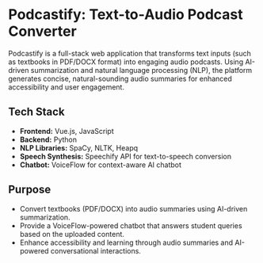 # Podcastify: Text-to-Audio Podcast Converter

Podcastify is a full-stack web application that transforms text inputs (such as textbooks in PDF/DOCX format) into engaging audio podcasts. Using AI-driven summarization and natural language processing (NLP), the platform generates concise, natural-sounding audio summaries for enhanced accessibility and user engagement.

## Tech Stack

- **Frontend:** Vue.js, JavaScript
- **Backend:** Python 
- **NLP Libraries:** SpaCy, NLTK, Heapq
- **Speech Synthesis:** Speechify API for text-to-speech conversion
- **Chatbot:** VoiceFlow for context-aware AI chatbot

## Purpose

- Convert textbooks (PDF/DOCX) into audio summaries using AI-driven summarization.
- Provide a VoiceFlow-powered chatbot that answers student queries based on the uploaded content.
- Enhance accessibility and learning through audio summaries and AI-powered conversational interactions.
